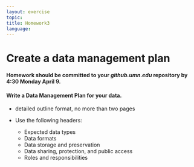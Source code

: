 ```yaml
---
layout: exercise
topic: 
title: Homework3
language: 
---
```


# Create a data management plan

**Homework should be committed to your _github.umn.edu_ repository by 4:30 Monday April 9.**

#### Write a Data Management Plan for your data. 

- detailed outline format, no more than two pages	
- Use the following headers:

	* Expected data types
	* Data formats
	* Data storage and preservation
	* Data sharing, protection, and public access
	* Roles and responsibilities

